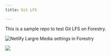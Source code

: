 ```yaml
---
title: Git LFS

---
```

This is a sample repo to test Git LFS on Forestry.

![Netlify Largre Media settings in Forestry](https://github-lfs-nlm.netlify.app/img/nlm-settings-2.png?nf_resize=fit&w=600)

![](https://github-lfs-nlm.netlify.app/img/spiderland.jpg)